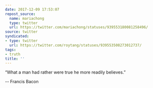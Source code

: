 ```yaml
---
date: 2017-12-09 17:53:07
repost_source:
  name: mariachong
  type: twitter
  url: https://twitter.com/mariachong/statuses/939553180081258496/
source: twitter
syndicated:
- type: twitter
  url: https://twitter.com/roytang/statuses/939553508273012737/
tags:
- truth
title: ''
---
```


“What a man had rather were true he more readily believes.” 

-- Francis Bacon